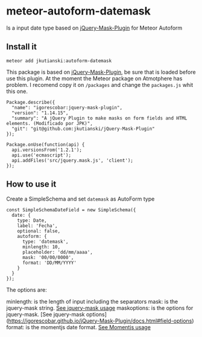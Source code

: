 # meteor-autoform-datemask
Is a input date type based on [jQuery-Mask-Plugin](https://igorescobar.github.io/jQuery-Mask-Plugin/) for Meteor Autoform

## Install it
`meteor add jkutianski:autoform-datemask`

This package is based on [jQuery-Mask-Plugin](https://igorescobar.github.io/jQuery-Mask-Plugin/), be sure that is loaded before use this plugin.
At the moment the Meteor package on Atmotphere has problem. I recomend copy it on `/packages` and change the `packages.js` whit this one.
```
Package.describe({
  "name": "igorescobar:jquery-mask-plugin",
  "version": "1.14.15",
  "summary": "A jQuery Plugin to make masks on form fields and HTML elements. (Modificado por JPK)",
  "git": "git@github.com:jkutianski/jQuery-Mask-Plugin"
});

Package.onUse(function(api) {
  api.versionsFrom('1.2.1');
  api.use('ecmascript');
  api.addFiles('src/jquery.mask.js', 'client');
});
```

## How to use it

Create a SimpleSchema and set `datemask` as AutoForm type

```
const SimpleSchemaDateField = new SimpleSchema({
  date: {
    type: Date,
    label: 'Fecha',
    optional: false,
    autoform: {
      type: 'datemask',
      minlength: 10,
      placeholder: 'dd/mm/aaaa',
      mask: '00/00/0000',
      format: 'DD/MM/YYYY'
    }
  }
});
```

The options are:

minlength: is the length of input including the separators
mask: is the jquery-mask string. [See jquery-mask usage](https://igorescobar.github.io/jQuery-Mask-Plugin/docs.html#basic-usage)
maskoptions: is the options for jquery-mask. [See jquery-mask options] (https://igorescobar.github.io/jQuery-Mask-Plugin/docs.html#field-options)
format: is the momentjs date format. [See Momentjs usage](https://momentjs.com/)
